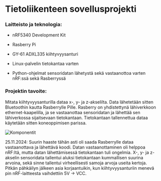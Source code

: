 # Tietoliikenteen sovellusprojekti

### Laitteisto ja teknologia:
- nRF5340 Development Kit
- Rasberry Pi
- GY-61 ADXL335 kiihtyvyysanturi

- Linux-palvelin tietokantaa varten
- Python-ohjelmat sensoridatan lähetystä sekä vastaanottoa varten nRF:ssä sekä Rasberryssä

### Projektin tavoite:
Mitata kiihtyvyysanturilla dataa x-, y- ja z-akselilta. Data lähetetään sitten Bluetoothin kautta Rasberrylle Pille. Rasberry on yhdistettynä lähiverkkoon ethernet-kaapelilla, ja se vastaanottaa sensoridatan ja lähettää sen lähiverkossa sijaitsevaan tietokantaan. Tietokantaan tallennettua dataa käytetään sitten koneoppimisen parissa.


![Komponentit](https://github.com/user-attachments/assets/56c4bbcd-2feb-4b4c-8b8e-515688ba0762)


25.11.2024:
Suurin haaste tähän asti oli saada Rasberrylle dataa vastaanottava ja lähettävä koodi. Datan vastaanottaminen oli helppoa nRF:ltä, mutta datan lähettämisessä tietokantaan tuli ongelmia. X-, y- ja z-akselin sensoridata tallentui aluksi tietokantaan kummallisen suurina arvoina, sekä sinne tallentui virheellisesti samoja arvoja useita kertoja. Pitkän pähkäilyn jälkeen asia korjaantuikin, kun kiihtyvyysanturiin menevä pin nRF-laitteesta vaihdettiin 5V -> VCC.
